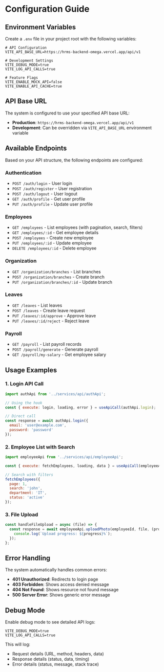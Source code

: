 # Configuration Guide

## Environment Variables

Create a `.env` file in your project root with the following variables:

```env
# API Configuration
VITE_API_BASE_URL=https://hrms-backend-omega.vercel.app/api/v1

# Development Settings
VITE_DEBUG_MODE=true
VITE_LOG_API_CALLS=true

# Feature Flags
VITE_ENABLE_MOCK_API=false
VITE_ENABLE_API_CACHE=true
```

## API Base URL

The system is configured to use your specified API base URL:
- **Production**: `https://hrms-backend-omega.vercel.app/api/v1`
- **Development**: Can be overridden via `VITE_API_BASE_URL` environment variable

## Available Endpoints

Based on your API structure, the following endpoints are configured:

### Authentication
- `POST /auth/login` - User login
- `POST /auth/register` - User registration
- `POST /auth/logout` - User logout
- `GET /auth/profile` - Get user profile
- `PUT /auth/profile` - Update user profile

### Employees
- `GET /employees` - List employees (with pagination, search, filters)
- `GET /employees/:id` - Get employee details
- `POST /employees` - Create new employee
- `PUT /employees/:id` - Update employee
- `DELETE /employees/:id` - Delete employee

### Organization
- `GET /organization/branches` - List branches
- `POST /organization/branches` - Create branch
- `PUT /organization/branches/:id` - Update branch

### Leaves
- `GET /leaves` - List leaves
- `POST /leaves` - Create leave request
- `PUT /leaves/:id/approve` - Approve leave
- `PUT /leaves/:id/reject` - Reject leave

### Payroll
- `GET /payroll` - List payroll records
- `POST /payroll/generate` - Generate payroll
- `GET /payroll/my-salary` - Get employee salary

## Usage Examples

### 1. Login API Call
```javascript
import authApi from '../services/api/authApi';

// Using the hook
const { execute: login, loading, error } = useApiCall(authApi.login);

// Direct call
const response = await authApi.login({
  email: 'user@example.com',
  password: 'password'
});
```

### 2. Employee List with Search
```javascript
import employeeApi from '../services/api/employeeApi';

const { execute: fetchEmployees, loading, data } = useApiCall(employeeApi.getEmployees);

// Search with filters
fetchEmployees({
  page: 1,
  search: 'john',
  department: 'IT',
  status: 'active'
});
```

### 3. File Upload
```javascript
const handleFileUpload = async (file) => {
  const response = await employeeApi.uploadPhoto(employeeId, file, (progress) => {
    console.log(`Upload progress: ${progress}%`);
  });
};
```

## Error Handling

The system automatically handles common errors:
- **401 Unauthorized**: Redirects to login page
- **403 Forbidden**: Shows access denied message
- **404 Not Found**: Shows resource not found message
- **500 Server Error**: Shows generic error message

## Debug Mode

Enable debug mode to see detailed API logs:
```env
VITE_DEBUG_MODE=true
VITE_LOG_API_CALLS=true
```

This will log:
- Request details (URL, method, headers, data)
- Response details (status, data, timing)
- Error details (status, message, stack trace) 
